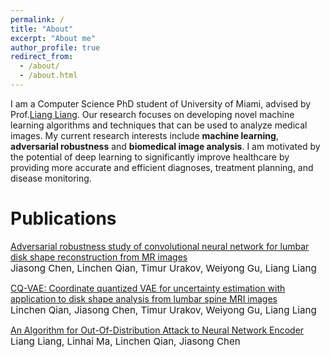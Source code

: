 ```yaml
---
permalink: /
title: "About"
excerpt: "About me"
author_profile: true
redirect_from: 
  - /about/
  - /about.html
---
```

I am a Computer Science PhD student of University of Miami, advised by Prof.[Liang Liang](https://liangbright.wordpress.com/). Our research focuses on developing novel machine learning algorithms and techniques that can be used to analyze medical images. My current research interests include **machine learning**, **adversarial robustness** and **biomedical image analysis**. I am motivated by the potential of deep learning to significantly improve healthcare by providing more accurate and efficient diagnoses, treatment planning, and disease monitoring.

Publications
======
[Adversarial robustness study of convolutional neural network for lumbar disk shape reconstruction from MR images](https://arxiv.org/abs/2102.02885)<br>
<span style="font-size:4mm;">Jiasong Chen, Linchen Qian, Timur Urakov, Weiyong Gu, Liang Liang </span> <br>

[CQ-VAE: Coordinate quantized VAE for uncertainty estimation with application to disk shape analysis from lumbar spine MRI images](https://arxiv.org/abs/2010.08713)<br>
<span style="font-size:4mm;">Linchen Qian, Jiasong Chen, Timur Urakov, Weiyong Gu, Liang Liang </span> <br>

[An Algorithm for Out-Of-Distribution Attack to Neural Network Encoder](https://arxiv.org/abs/2009.08016)<br>
<span style="font-size:4mm;">Liang Liang, Linhai Ma, Linchen Qian, Jiasong Chen </span> <br>


